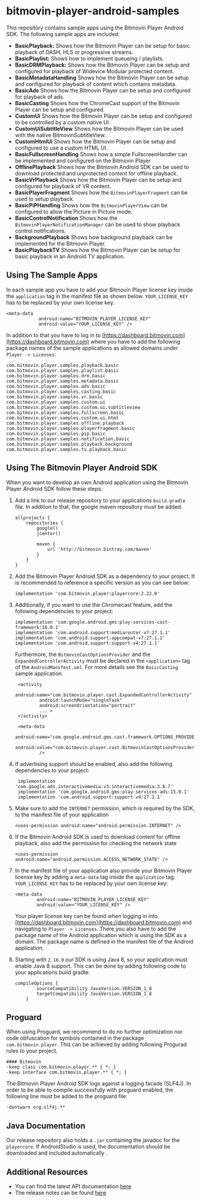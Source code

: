 # bitmovin-player-android-samples
This repository contains sample apps using the Bitmovin Player Android SDK. The following sample apps are included:

+   **BasicPlayback:** Shows how the Bitmovin Player can be setup for basic playback of DASH, HLS or progressive streams.
+   **BasicPlaylist:** Shows how to implement queueing / playlists.
+   **BasicDRMPlayback:** Shows how the Bitmovin Player can be setup and configured for playback of Widevice Modular protected content.
+   **BasicMetadataHandling** Shows how the Bitmovin Player can be setup and configured for playback of content which contains metadata.
+   **BasicAds** Shows how the Bitmovin Player can be setup and configured for playback of ads.  
+   **BasicCasting** Shows how the ChromeCast support of the Bitmovin Player can be setup and configured.
+   **CustomUi** Shows how the Bitmovin Player can be setup and configured to be controlled by a custom native UI.
+   **CustomUiSubtitleView** Shows how the Bitmovin Player can be used with the native BitmovinSubtitleView.
+   **CustomHtmlUi** Shows how the Bitmovin Player can be setup and configured to use a custom HTML UI.
+   **BasicFullscreenHandling** Shows how a simple FullscreenHandler can be implemented and configured on the Bitmovin Player
+   **OfflinePlayback** Shows how the Bitmovin Android SDK can be used to download protected and unprotected content for offline playback.
+   **BasicVrPlayback** Shows how the Bitmovin Player can be setup and configured for playback of VR content.
+   **BasicPlayerFragment** Shows how the `BitmovinPlayerFragment` can be used to setup playback.
+   **BasicPiPHandling** Shows how the `BitmovinPlayerView` can be configured to allow the Picture in Picture mode.
+   **BasicControlNotification** Shows how the `BitmovinPlayerNotificationManager` can be used to show playback control notifications.
+   **BackgroundPlayback** Shows how background playback can be implemented for the Bitmovin Player.
+   **BasicPlaybackTV** Shows how the Bitmovin Player can be setup for basic playback in an Android TV application.

## Using The Sample Apps
In each sample app you have to add your Bitmovin Player license key inside the `application` tag in the manifest file as shown below. `YOUR_LICENSE_KEY` has to be replaced by your own license key.

    <meta-data
                android:name="BITMOVIN_PLAYER_LICENSE_KEY"
                android:value="YOUR_LICENSE_KEY" />

In addition to that you have to log in to [https://dashboard.bitmovin.com](https://dashboard.bitmovin.com) where you have to add the following package names of the sample applications as allowed domains under `Player -> Licenses`:

    com.bitmovin.player.samples.playback.basic
    com.bitmovin.player.samples.playlist.basic
    com.bitmovin.player.samples.drm.basic
    com.bitmovin.player.samples.metadata.basic
    com.bitmovin.player.samples.ads.basic
    com.bitmovin.player.samples.casting.basic
    com.bitmovin.player.samples.vr.basic
    com.bitmovin.player.samples.custom.ui
    com.bitmovin.player.samples.custom.ui.subtitleview
    com.bitmovin.player.samples.fullscreen.basic
    com.bitmovin.player.samples.custom.ui.html
    com.bitmovin.player.samples.offline.playback
    com.bitmovin.player.samples.playerfragment.basic
    com.bitmovin.player.samples.pip.basic
    com.bitmovin.player.samples.notification.basic
    com.bitmovin.player.samples.playback.background
    com.bitmovin.player.samples.tv.playback.basic

## Using The Bitmovin Player Android SDK
When you want to develop an own Android application using the Bitmovin Player Android SDK follow these steps:

1.  Add a link to our release repository to your applications `build.gradle` file. In addition to that, the google maven repository must be added.

        allprojects {
            repositories {
                google()
                jcenter()

                maven {
                    url 'http://bitmovin.bintray.com/maven'
                }
            }
        }

1.  Add the Bitmovin Player Android SDK as a dependency to your project. It is recommended to reference a specific version as you can see below:

        implementation 'com.bitmovin.player:playercore:2.22.0'

1.  Additionally, if you want to use the Chromecast feature, add the following dependencies to your project:

        implementation 'com.google.android.gms:play-services-cast-framework:16.0.1'
        implementation 'com.android.support:mediarouter-v7:27.1.1'
        implementation 'com.android.support:appcompat-v7:27.1.1'
        implementation 'com.android.support:support-v4:27.1.1'

    Furthermore, the `BitmovinCastOptionsProvider` and the `ExpandedControllerActivity` must be declared in the `<application>` tag of the `AndroidManifest.xml`. 
    For more details see the  `BasicCasting` sample application.

         <activity
                 android:name="com.bitmovin.player.cast.ExpandedControllerActivity"
                 android:launchMode="singleTask"
                 android:screenOrientation="portrait"
                 ... >
         </activity>

         <meta-data
                 android:name="com.google.android.gms.cast.framework.OPTIONS_PROVIDER_CLASS_NAME"
                 android:value="com.bitmovin.player.cast.BitmovinCastOptionsProvider"
                 />

1.  If advertising support should be enabled, also add the following dependencies to your project:

         implementation 'com.google.ads.interactivemedia.v3:interactivemedia:3.8.7'
         implementation 'com.google.android.gms:play-services-ads:15.0.1'
         implementation 'com.android.support:support-v4:27.1.1'

1.  Make sure to add the `INTERNET` permission, which is required by the SDK, to the manifest file of your application

        <uses-permission android:name="android.permission.INTERNET" />

1.  If the Bitmovin Android SDK is used to download content for offline playback, also add the permission for checking the network state

        <uses-permission android:name="android.permission.ACCESS_NETWORK_STATE" />

1.  In the manifest file of your application also provide your Bitmovin Player license key by adding a `meta-data` tag inside the `application` tag. `YOUR_LICENSE_KEY` has to be replaced by your own license key:

        <meta-data
                android:name="BITMOVIN_PLAYER_LICENSE_KEY"
                android:value="YOUR_LICENSE_KEY" />

    Your player license key can be found when logging in into [https://dashboard.bitmovin.com](https://dashboard.bitmovin.com) and navigating to `Player -> Licenses`. There you also have to add the package name of the Android application which is using the SDK as a domain. The package name is defined in the manifest file of the Android application.

1.  Starting with `2.16.0` our SDK is using Java 8, so your application must enable Java 8 support. This can be done by adding following code to your applications build gradle:

        compileOptions {
                sourceCompatibility JavaVersion.VERSION_1_8
                targetCompatibility JavaVersion.VERSION_1_8
            }

## Proguard

When using Proguard, we recommend to do no further optimization nor code obfuscation for symbols contained in the package `com.bitmovin.player`. 
This can be achieved by adding following Progurad rules to your project.

```proguard
#### Bitmovin
-keep class com.bitmovin.player.** { *; }
-keep interface com.bitmovin.player.** { *; }
```

The Bitmovin Player Android SDK logs against a logging facade (SLF4J). In order to be able to compile successfully with proguard enabled, the following line must be added to the proguard file:
```
-dontwarn org.slf4j.**
```

## Java Documentation

Our release repository also holds a `.jar` containing the javadoc for the `playercore`. 
If AndroidStudio is used, the documentation should be downloaded and included automatically .

## Additional Resources

+   You can find the latest API documentation [here](https://bitmovin.com/android-sdk-documentation/)
+   The release notes can be found [here]( https://bitmovin.com/release-notes-android-sdk/)